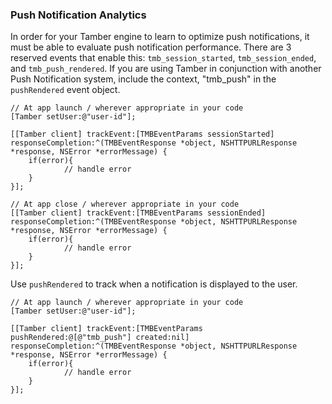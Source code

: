 ### Push Notification Analytics

In order for your Tamber engine to learn to optimize push notifications, it must be able to evaluate push notification performance. There are 3 reserved events that enable this: `tmb_session_started`, `tmb_session_ended`, and `tmb_push_rendered`. If you are using Tamber in conjunction with another Push Notification system, include the context, "tmb_push" in the `pushRendered` event object. 

```objc
// At app launch / wherever appropriate in your code 
[Tamber setUser:@"user-id"];

[[Tamber client] trackEvent:[TMBEventParams sessionStarted] responseCompletion:^(TMBEventResponse *object, NSHTTPURLResponse *response, NSError *errorMessage) {
    if(error){
            // handle error
    }
}];

// At app close / wherever appropriate in your code 
[[Tamber client] trackEvent:[TMBEventParams sessionEnded] responseCompletion:^(TMBEventResponse *object, NSHTTPURLResponse *response, NSError *errorMessage) {
    if(error){
            // handle error
    }
}];
```

Use `pushRendered` to track when a notification is displayed to the user.

```objc
// At app launch / wherever appropriate in your code 
[Tamber setUser:@"user-id"];

[[Tamber client] trackEvent:[TMBEventParams pushRendered:@[@"tmb_push"] created:nil] responseCompletion:^(TMBEventResponse *object, NSHTTPURLResponse *response, NSError *errorMessage) {
    if(error){
            // handle error
    }
}];
```
